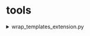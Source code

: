 # tools

<details>
  <summary>wrap_templates_extension.py</summary>

Add comments or annotations to template files (`.html.j2`, `.css.j2`, `.js.j2`) before rendering them in a Jinja environment, providing clarity about the start and end of each template block. Example usage;

```py
if os.getenv("LOCAL_MODE") == "yes" and os.getenv("TEST_MODE") != "yes":
    from x.wrap_templates_extension import WrapTemplatesWithNames
    app_jinja_env.add_extension(WrapTemplatesWithNames)
```

</details>
